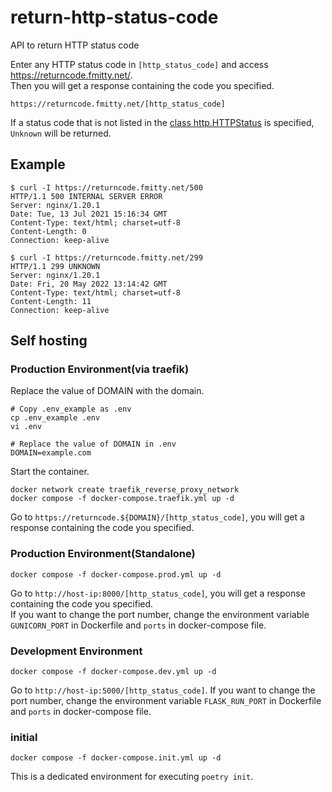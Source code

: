 # return-http-status-code
API to return HTTP status code

Enter any HTTP status code in `[http_status_code]` and access https://returncode.fmitty.net/.  
Then you will get a response containing the code you specified.
```
https://returncode.fmitty.net/[http_status_code]
```

If a status code that is not listed in the [class http.HTTPStatus](https://docs.python.org/3/library/http.html#http-status-codes) is specified, `Unknown` will be returned.
## Example
```Shell
$ curl -I https://returncode.fmitty.net/500
HTTP/1.1 500 INTERNAL SERVER ERROR
Server: nginx/1.20.1
Date: Tue, 13 Jul 2021 15:16:34 GMT
Content-Type: text/html; charset=utf-8
Content-Length: 0
Connection: keep-alive

$ curl -I https://returncode.fmitty.net/299
HTTP/1.1 299 UNKNOWN
Server: nginx/1.20.1
Date: Fri, 20 May 2022 13:14:42 GMT
Content-Type: text/html; charset=utf-8
Content-Length: 11
Connection: keep-alive
```
## Self hosting
### Production Environment(via traefik)
Replace the value of DOMAIN with the domain.
```
# Copy .env_example as .env
cp .env_example .env
vi .env
```
```
# Replace the value of DOMAIN in .env
DOMAIN=example.com
```
Start the container.
```
docker network create traefik_reverse_proxy_network
docker compose -f docker-compose.traefik.yml up -d
```
Go to `https://returncode.${DOMAIN}/[http_status_code]`, you will get a response containing the code you specified.  
### Production Environment(Standalone)
```
docker compose -f docker-compose.prod.yml up -d
```
Go to `http://host-ip:8000/[http_status_code]`, you will get a response containing the code you specified.  
If you want to change the port number, change the environment variable `GUNICORN_PORT` in Dockerfile and `ports` in docker-compose file.
### Development Environment
```
docker compose -f docker-compose.dev.yml up -d
```
Go to `http://host-ip:5000/[http_status_code]`.
If you want to change the port number, change the environment variable `FLASK_RUN_PORT` in Dockerfile and `ports` in docker-compose file.
### initial
```
docker compose -f docker-compose.init.yml up -d
```
This is a dedicated environment for executing `poetry init`.

